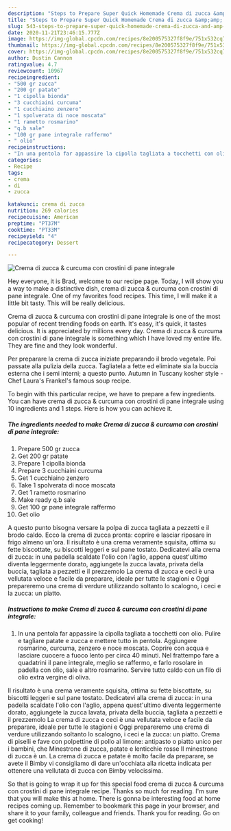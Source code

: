 ```yaml
---
description: "Steps to Prepare Super Quick Homemade Crema di zucca &amp;amp; curcuma con crostini di pane integrale"
title: "Steps to Prepare Super Quick Homemade Crema di zucca &amp;amp; curcuma con crostini di pane integrale"
slug: 543-steps-to-prepare-super-quick-homemade-crema-di-zucca-and-amp-curcuma-con-crostini-di-pane-integrale
date: 2020-11-21T23:46:15.777Z
image: https://img-global.cpcdn.com/recipes/8e200575327f8f9e/751x532cq70/crema-di-zucca-curcuma-con-crostini-di-pane-integrale-recipe-main-photo.jpg
thumbnail: https://img-global.cpcdn.com/recipes/8e200575327f8f9e/751x532cq70/crema-di-zucca-curcuma-con-crostini-di-pane-integrale-recipe-main-photo.jpg
cover: https://img-global.cpcdn.com/recipes/8e200575327f8f9e/751x532cq70/crema-di-zucca-curcuma-con-crostini-di-pane-integrale-recipe-main-photo.jpg
author: Dustin Cannon
ratingvalue: 4.7
reviewcount: 10967
recipeingredient:
- "500 gr zucca"
- "200 gr patate"
- "1 cipolla bionda"
- "3 cucchiaini curcuma"
- "1 cucchiaino zenzero"
- "1 spolverata di noce moscata"
- "1 rametto rosmarino"
- "q.b sale"
- "100 gr pane integrale raffermo"
- " olio"
recipeinstructions:
- "In una pentola far appassire la cipolla tagliata a tocchetti con olio. Pulire e tagliare patate e zucca e mettere tutto in pentola. Aggiungere rosmarino, curcuma, zenzero e noce moscata. Coprire con acqua e lasciare cuocere a fuoco lento per circa 40 minuti. Nel frattempo fare a quadatrini il pane integrale, meglio se raffermo, e farlo rosolare in padella con olio, sale e altro rosmarino. Servire tutto caldo con un filo di olio extra vergine di oliva."
categories:
- Recipe
tags:
- crema
- di
- zucca

katakunci: crema di zucca 
nutrition: 269 calories
recipecuisine: American
preptime: "PT37M"
cooktime: "PT33M"
recipeyield: "4"
recipecategory: Dessert

---
```



![Crema di zucca &amp; curcuma con crostini di pane integrale](https://img-global.cpcdn.com/recipes/8e200575327f8f9e/751x532cq70/crema-di-zucca-curcuma-con-crostini-di-pane-integrale-recipe-main-photo.jpg)

Hey everyone, it is Brad, welcome to our recipe page. Today, I will show you a way to make a distinctive dish, crema di zucca &amp; curcuma con crostini di pane integrale. One of my favorites food recipes. This time, I will make it a little bit tasty. This will be really delicious.

Crema di zucca &amp; curcuma con crostini di pane integrale is one of the most popular of recent trending foods on earth. It's easy, it's quick, it tastes delicious. It is appreciated by millions every day. Crema di zucca &amp; curcuma con crostini di pane integrale is something which I have loved my entire life. They are fine and they look wonderful.

Per preparare la crema di zucca iniziate preparando il brodo vegetale. Poi passate alla pulizia della zucca. Tagliatela a fette ed eliminate sia la buccia esterna che i semi interni; a questo punto. Autumn in Tuscany kosher style - Chef Laura&#39;s Frankel&#39;s famous soup recipe.


To begin with this particular recipe, we have to prepare a few ingredients. You can have crema di zucca &amp; curcuma con crostini di pane integrale using 10 ingredients and 1 steps. Here is how you can achieve it.

<!--inarticleads1-->

##### The ingredients needed to make Crema di zucca &amp; curcuma con crostini di pane integrale:

1. Prepare 500 gr zucca
1. Get 200 gr patate
1. Prepare 1 cipolla bionda
1. Prepare 3 cucchiaini curcuma
1. Get 1 cucchiaino zenzero
1. Take 1 spolverata di noce moscata
1. Get 1 rametto rosmarino
1. Make ready q.b sale
1. Get 100 gr pane integrale raffermo
1. Get  olio


A questo punto bisogna versare la polpa di zucca tagliata a pezzetti e il brodo caldo. Ecco la crema di zucca pronta: coprire e lasciar riposare in frigo almeno un&#39;ora. Il risultato è una crema veramente squisita, ottima su fette biscottate, su biscotti leggeri e sul pane tostato. Dedicatevi alla crema di zucca: in una padella scaldate l&#39;olio con l&#39;aglio, appena quest&#39;ultimo diventa leggermente dorato, aggiungete la zucca lavata, privata della buccia, tagliata a pezzetti e il prezzemolo La crema di zucca e ceci è una vellutata veloce e facile da preparare, ideale per tutte le stagioni e Oggi prepareremo una crema di verdure utilizzando soltanto lo scalogno, i ceci e la zucca: un piatto. 

<!--inarticleads2-->

##### Instructions to make Crema di zucca &amp; curcuma con crostini di pane integrale:

1. In una pentola far appassire la cipolla tagliata a tocchetti con olio. Pulire e tagliare patate e zucca e mettere tutto in pentola. Aggiungere rosmarino, curcuma, zenzero e noce moscata. Coprire con acqua e lasciare cuocere a fuoco lento per circa 40 minuti. Nel frattempo fare a quadatrini il pane integrale, meglio se raffermo, e farlo rosolare in padella con olio, sale e altro rosmarino. Servire tutto caldo con un filo di olio extra vergine di oliva.


Il risultato è una crema veramente squisita, ottima su fette biscottate, su biscotti leggeri e sul pane tostato. Dedicatevi alla crema di zucca: in una padella scaldate l&#39;olio con l&#39;aglio, appena quest&#39;ultimo diventa leggermente dorato, aggiungete la zucca lavata, privata della buccia, tagliata a pezzetti e il prezzemolo La crema di zucca e ceci è una vellutata veloce e facile da preparare, ideale per tutte le stagioni e Oggi prepareremo una crema di verdure utilizzando soltanto lo scalogno, i ceci e la zucca: un piatto. Crema di piselli e fave con polpettine di pollo al limone: antipasto o piatto unico per i bambini, che Minestrone di zucca, patate e lenticchie rosse Il minestrone di zucca è un. La crema di zucca e patate è molto facile da preparare, se avete il Bimby vi consigliamo di dare un&#39;occhiata alla ricetta indicata per ottenere una vellutata di zucca con Bimby velocissima. 

So that is going to wrap it up for this special food crema di zucca &amp; curcuma con crostini di pane integrale recipe. Thanks so much for reading. I'm sure that you will make this at home. There is gonna be interesting food at home recipes coming up. Remember to bookmark this page in your browser, and share it to your family, colleague and friends. Thank you for reading. Go on get cooking!

